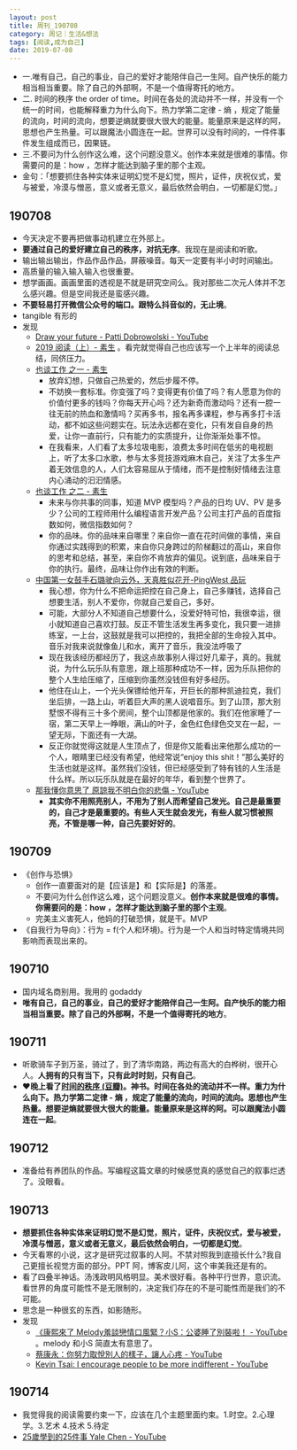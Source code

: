 ```yaml
---
layout: post
title: 周刊_190708
category: 周记｜生活&想法
tags: [阅读,成为自己]
date: 2019-07-08
---
```


 - 一.唯有自己，自己的事业，自己的爱好才能陪伴自己一生阿。自产快乐的能力相当相当重要。除了自己的外部啊，不是一个值得寄托的地方。 
 - 二. 时间的秩序 the order of time。时间在各处的流动并不一样，并没有一个统一的时间，也能解释重力为什么向下。热力学第二定律 - 熵 ，规定了能量的流向，时间的流向，想要逆熵就要很大很大的能量。能量原来是这样的阿，思想也产生热量。可以跟魔法小圆连在一起。世界可以没有时间的，一件件事件发生组成而已，因果链。
 - 三.不要问为什么创作这么难，这个问题没意义。创作本来就是很难的事情。你需要问的是：how ，怎样才能达到脑子里的那个主观。
 - 金句：「想要抓住各种实体来证明幻觉不是幻觉，照片，证件，庆祝仪式，爱与被爱，冷漠与憎恶，意义或者无意义，最后依然会明白，一切都是幻觉。」

## 190708 
- 今天决定不要再把做事动机建立在外部上。
- **要通过自己的爱好建立自己的秩序，对抗无序**。我现在是阅读和听歌。
- 输出输出输出，作品作品作品，屏蔽噪音。每天一定要有半小时时间输出。
- 高质量的输入输入输入也很重要。
- 想学画画。画画里面的透视是不就是研究空间么。我对那些二次元人体并不怎么感兴趣。但是空间我还是蛮感兴趣。
- **不要轻易打开微信公众号的端口。跟特么抖音似的，无止境**。
- tangible 有形的
- 发现
    - [Draw your future - Patti Dobrowolski - YouTube](https://www.youtube.com/watch?v=zESeeaFDVSw)
    - [2019 阅读（上）- 素生](http://z.arlmy.me/posts/YearlyBooks/YearlyBooks_2019_1/) 。看完就觉得自己也应该写一个上半年的阅读总结，同侪压力。
    - [也谈工作 之一 - 素生](http://z.arlmy.me/posts/ZArlmyMe/AboutWork_1_20170625/) 
      - 放弃幻想，只做自己热爱的，然后步履不停。
      - 不妨换一套标准。你变强了吗？变得更有价值了吗？有人愿意为你的价值付更多的钱吗？你每天开心吗？还为新奇而激动吗？还有一腔一往无前的热血和激情吗？买再多书，报名再多课程，参与再多打卡活动，都不如这些问题实在。玩法永远都在变化，只有发自自身的热爱，让你一直前行，只有能力的实质提升，让你渐渐处事不惊。
      - 在我看来，人们看了太多垃圾电影，浪费太多时间在低劣的电视剧上，听了太多口水歌，参与太多竞技游戏麻木自己，关注了太多生产着无效信息的人，人们太容易屈从于情绪，而不是控制好情绪去注意内心涌动的汩汩情感。
    - [也谈工作 之二 - 素生](http://z.arlmy.me/posts/ZArlmyMe/AboutWork_2_20170625/)
      - 未来与你共事的同事，知道 MVP 模型吗？产品的日均 UV、PV 是多少？公司的工程师用什么编程语言开发产品？公司主打产品的百度指数如何，微信指数如何？
      - 你的品味。你的品味来自哪里？来自你一直在花时间做的事情，来自你通过实践得到的积累，来自你只身跨过的阶梯翻过的高山，来自你的思考和总结，甚至，来自你不肯放弃的偏见。说到底，品味来自于你的执行。最终，品味让你作出有效的判断。
    - [中国第一女鼓手石璐驶向云外，天真胜似花开-PingWest 品玩](https://www.pingwest.com/a/190761)
      - 我心想，你为什么不把命运把控在自己身上，自己多赚钱，选择自己想要生活，别人不爱你，你就自己爱自己，多好。
      - 可能，大部分人不知道自己想要什么，没爱好特可怕，我很幸运，很小就知道自己喜欢打鼓。反正不管生活发生再多变化，我只要一进排练室，一上台，这鼓就是我可以把控的，我把全部的生命投入其中。音乐对我来说就像鱼儿和水，离开了音乐，我没法呼吸了
      - 现在我该经历都经历了，我这点故事别人得过好几辈子，真的。我就说，为什么玩乐队有意思，跟上班那种成功不一样，因为乐队把你的整个人生给压缩了，压缩到你虽然没钱但有好多经历。
      - 他住在山上，一个光头保镖给他开车，开巨长的那种凯迪拉克，我们坐后排，一路上山，听着巨大声的黑人说唱音乐。到了山顶，那大别墅恨不得有三十多个房间，整个山顶都是他家的。我们在他家睡了一宿，第二天早上一睁眼，满山的叶子，金色红色绿色交叉在一起，一望无际，下面还有一大湖。
      - 反正你就觉得这就是人生顶点了，但是你又能看出来他那么成功的一个人，眼睛里已经没有希望，他经常说“enjoy this shit！”那么美好的生活也就是这样。虽然我们没钱，但已经感受到了特有钱的人生活是什么样。所以玩乐队就是在最好的年华，看到整个世界了。
    - [那我懂你意思了 原諒我不明白你的悲傷 - YouTube](https://www.youtube.com/watch?v=9H8-ECspymo&fbclid=IwAR2RdQMAXUqkyDkhJ0_BYMCINFwr5yYi8YydtJJpu0n65M278UqIsHe5r5k)
      - **其实你不用照亮别人，不用为了别人而希望自己发光。自己是最重要的，自己才是最重要的。有些人天生就会发光，有些人就习惯被照亮，不管是哪一种，自己先要好好的**。
        
## 190709
- 《创作与恐惧》
    - 创作一直要面对的是【应该是】和【实际是】的落差。
    - 不要问为什么创作这么难，这个问题没意义。**创作本来就是很难的事情。你需要问的是：how ，怎样才能达到脑子里的那个主观**。
    - 完美主义害死人，他妈的打破恐惧，就是干。MVP
- 《自我行为导向》：行为 = f(个人和环境)。行为是一个人和当时特定情境共同影响而表现出来的。

## 190710
  - 国内域名商别用。我用的 godaddy 
  - **唯有自己，自己的事业，自己的爱好才能陪伴自己一生阿。自产快乐的能力相当相当重要。除了自己的外部啊，不是一个值得寄托的地方**。 

## 190711
  - 听歌骑车子到万圣，骑过了，到了清华南路，两边有高大的白桦树，很开心人。**人拥有的只有当下，只有此时时刻，只有自己**。
  - ❤️**晚上看了[时间的秩序 (豆瓣)](https://book.douban.com/subject/33424487/)。神书。时间在各处的流动并不一样。重力为什么向下。热力学第二定律 - 熵 ，规定了能量的流向，时间的流向。思想也产生热量。想要逆熵就要很大很大的能量。能量原来是这样的阿。可以跟魔法小圆连在一起**。 
 
## 190712
  - 准备给有养团队的作品。写编程这篇文章的时候感觉真的感觉自己的叙事烂透了。没眼看。
  
## 190713
  - **想要抓住各种实体来证明幻觉不是幻觉，照片，证件，庆祝仪式，爱与被爱，冷漠与憎恶，意义或者无意义，最后依然会明白，一切都是幻觉**。
  - 今天看寒的小说，这才是研究过叙事的人阿。不禁对照我到底擅长什么?我自己更擅长视觉方面的部分。PPT 阿，博客皮儿阿，这个审美我还是有的。
  - 看了四叠半神话。汤浅政明风格明显。美术很好看。各种平行世界，意识流。看世界的角度可能性不是无限制的，决定我们存在的不是可能性而是我们的不可能。
  - 思念是一种很玄的东西，如影随形。
  - 发现
    - [《康熙來了 Melody羞談戀情口風緊？小S：公婆睡了別裝啦！ - YouTube](https://www.youtube.com/watch?v=fVewfpHd1jQ) 。melody 和小S 简直太有意思了。
    - [蔡康永：你努力取悅別人的樣子，讓人心疼 - YouTube](https://www.youtube.com/watch?v=7zx1N8GvZgc)
    - [Kevin Tsai: I encourage people to be more indifferent - YouTube](https://www.youtube.com/watch?v=Na48ZrIexGE)
    
## 190714
- 我觉得我的阅读需要约束一下，应该在几个主题里面约束。1.时空。2.心理学。3.艺术 4.技术 5.待定
- [25歲學到的25件事 Yale Chen - YouTube](https://www.youtube.com/watch?v=7_YUDXcB4k4)
